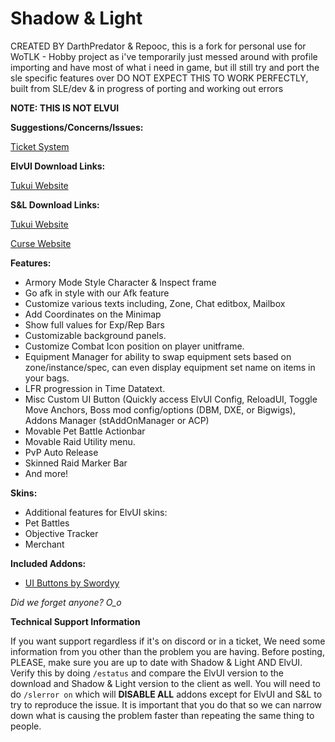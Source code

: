 # Shadow & Light
CREATED BY DarthPredator & Repooc, this is a fork for personal use for WoTLK - Hobby project as i've temporarily just messed around with profile importing and have most of what i need in game, but ill still try and port the sle specific features over
DO NOT EXPECT THIS TO WORK PERFECTLY, built from SLE/dev & in progress of porting and working out errors

**NOTE: THIS IS NOT ELVUI**

**Suggestions/Concerns/Issues:**

[Ticket System](https://github.com/Shadow-and-Light/shadow-and-light/issues "This link takes you to the ticket system on Github.com, please make an account and submit your ticket.")

**ElvUI Download Links:**

[Tukui Website](https://www.tukui.org/download.php?ui=elvui "This link takes you to the Tukui.org website, you may download it here.")

**S&L Download Links:**

[Tukui Website](https://www.tukui.org/addons.php?id=38 "This link takes you to the Tukui.org website, you may download it here.")

[Curse Website](https://www.curseforge.com/wow/addons/elvui-shadow-light/ "This link takes you to the Curseforge.com website, you may download it here and help support the developers.")

**Features:**

- Armory Mode Style Character & Inspect frame
- Go afk in style with our Afk feature
- Customize various texts including, Zone, Chat editbox, Mailbox
- Add Coordinates on the Minimap
- Show full values for Exp/Rep Bars
- Customizable background panels.
- Customize Combat Icon position on player unitframe.
- Equipment Manager for ability to swap equipment sets based on zone/instance/spec, can even display equipment set name on items in your bags.
- LFR progression in Time Datatext.
- Misc Custom UI Button (Quickly access ElvUI Config, ReloadUI, Toggle Move Anchors, Boss mod config/options (DBM, DXE, or Bigwigs), Addons Manager (stAddOnManager or ACP)
- Movable Pet Battle Actionbar
- Movable Raid Utility menu.
- PvP Auto Release
- Skinned Raid Marker Bar
- And more!

**Skins:**

- Additional features for ElvUI skins:
- Pet Battles
- Objective Tracker
- Merchant

**Included Addons:**

- [UI Buttons by Swordyy](http://www.tukui.org/ "This idea by Swordyy.")

*Did we forget anyone? O_o*


**Technical Support Information**

If you want support regardless if it's on discord or in a ticket, We need some information from you other than the problem you are having. Before posting, PLEASE, make sure you are up to date with Shadow & Light AND ElvUI.  Verify this by doing ```/estatus``` and compare the ElvUI version to the download and Shadow & Light version to the client as well.
You will need to do ```/slerror on``` which will  **DISABLE ALL** addons except for ElvUI and S&L to try to reproduce the issue. It is important that you do that so we can narrow down what is causing the problem faster than repeating the same thing to people.
